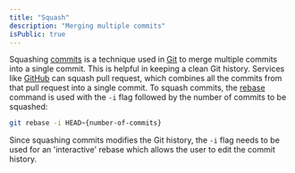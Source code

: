 ```yaml
---
title: "Squash"
description: "Merging multiple commits"
isPublic: true
---
```


Squashing [commits](commit) is a technique used in [Git](git)
to merge multiple commits into a single commit.
This is helpful in keeping a clean Git history.
Services like [GitHub](https://github.com/) can squash pull request,
which combines all the commits from that pull request into a single commit.
To squash commits, the [rebase](rebase) command is used with the `-i` flag
followed by the number of commits to be squashed:

```sh
git rebase -i HEAD~{number-of-commits}
```

Since squashing commits modifies the Git history,
the `-i` flag needs to be used for an 'interactive' rebase
which allows the user to edit the commit history.
